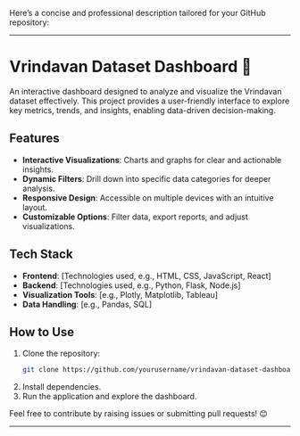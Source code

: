 Here’s a concise and professional description tailored for your GitHub repository:

---

# Vrindavan Dataset Dashboard 🌟  

An interactive dashboard designed to analyze and visualize the Vrindavan dataset effectively. This project provides a user-friendly interface to explore key metrics, trends, and insights, enabling data-driven decision-making.  

## Features  
- **Interactive Visualizations**: Charts and graphs for clear and actionable insights.  
- **Dynamic Filters**: Drill down into specific data categories for deeper analysis.  
- **Responsive Design**: Accessible on multiple devices with an intuitive layout.  
- **Customizable Options**: Filter data, export reports, and adjust visualizations.  

## Tech Stack  
- **Frontend**: [Technologies used, e.g., HTML, CSS, JavaScript, React]  
- **Backend**: [Technologies used, e.g., Python, Flask, Node.js]  
- **Visualization Tools**: [e.g., Plotly, Matplotlib, Tableau]  
- **Data Handling**: [e.g., Pandas, SQL]  

## How to Use  
1. Clone the repository:  
   ```bash  
   git clone https://github.com/yourusername/vrindavan-dataset-dashboard.git  
   ```  
2. Install dependencies.  
3. Run the application and explore the dashboard.  

Feel free to contribute by raising issues or submitting pull requests! 😊  

--- 
